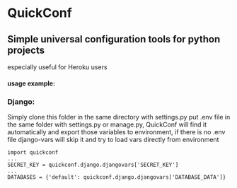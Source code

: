# QuickConf
## Simple universal configuration tools for python projects
especially useful for Heroku users


#### usage example:
### Django:
Simply clone this folder in the same directory with settings.py
put .env file in the same folder with settings.py or manage.py,
QuickConf will find it automatically and export those variables to environment, if there is no .env file
django-vars will skip it and try to load vars directly from environment
```
import quickconf
...
SECRET_KEY = quickconf.django.djangovars['SECRET_KEY']
...
DATABASES = {'default': quickconf.django.djangovars['DATABASE_DATA']}
```
